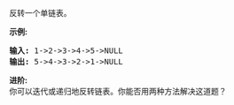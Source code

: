 <html>
 <body>
  <p>
   反转一个单链表。
  </p>
  <p>
   <strong>
    示例:
   </strong>
  </p>
  <pre><strong>输入:</strong> 1-&gt;2-&gt;3-&gt;4-&gt;5-&gt;NULL
<strong>输出:</strong> 5-&gt;4-&gt;3-&gt;2-&gt;1-&gt;NULL</pre>
  <p>
   <strong>
    进阶:
   </strong>
   <br/>
   你可以迭代或递归地反转链表。你能否用两种方法解决这道题？
  </p>
 </body>
</html>